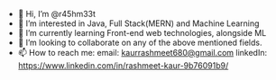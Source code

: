 - 👋 Hi, I’m @r45hm33t
- 👀 I’m interested in Java, Full Stack(MERN) and Machine Learning
- 🌱 I’m currently learning Front-end web technologies, alongside ML
- 💞️ I’m looking to collaborate on any of the above mentioned fields.
- 📫 How to reach me: email: kaurrashmeet680@gmail.com
                       linkedIn: https://www.linkedin.com/in/rashmeet-kaur-9b76091b9/
<!---
r45hm33t/r45hm33t is a ✨ special ✨ repository because its `README.md` (this file) appears on your GitHub profile.
You can click the Preview link to take a look at your changes.
--->

